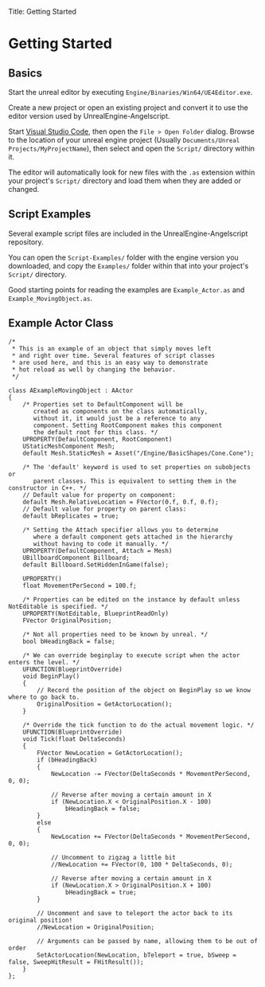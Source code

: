 Title: Getting Started

# Getting Started

## Basics
Start the unreal editor by executing `Engine/Binaries/Win64/UE4Editor.exe`.

Create a new project or open an existing project and convert it to use the editor version used
by UnrealEngine-Angelscript.

Start [Visual Studio Code](https://code.visualstudio.com/), then open the `File > Open Folder` dialog.
Browse to the location of your unreal engine project (Usually `Documents/Unreal Projects/MyProjectName`),
then select and open the `Script/` directory within it.

The editor will automatically look for new files with the `.as` extension within 
your project's `Script/` directory and load them when they are added or changed.

## Script Examples
Several example script files are included in the UnrealEngine-Angelscript repository.

You can open the `Script-Examples/` folder with the engine version you downloaded,
and copy the `Examples/` folder within that into your project's `Script/` directory.

Good starting points for reading the examples are `Example_Actor.as`
and `Example_MovingObject.as`.

## Example Actor Class
```
/*
 * This is an example of an object that simply moves left
 * and right over time. Several features of script classes
 * are used here, and this is an easy way to demonstrate
 * hot reload as well by changing the behavior.
 */

class AExampleMovingObject : AActor
{
	/* Properties set to DefaultComponent will be
	   created as components on the class automatically,
	   without it, it would just be a reference to any
	   component. Setting RootComponent makes this component
	   the default root for this class. */
	UPROPERTY(DefaultComponent, RootComponent)
	UStaticMeshComponent Mesh;
	default Mesh.StaticMesh = Asset("/Engine/BasicShapes/Cone.Cone");

	/* The 'default' keyword is used to set properties on subobjects or
	   parent classes. This is equivalent to setting them in the constructor in C++. */
	// Default value for property on component:
	default Mesh.RelativeLocation = FVector(0.f, 0.f, 0.f);
	// Default value for property on parent class:
	default bReplicates = true;

	/* Setting the Attach specifier allows you to determine
	   where a default component gets attached in the hierarchy
	   without having to code it manually. */
	UPROPERTY(DefaultComponent, Attach = Mesh)
	UBillboardComponent Billboard;
	default Billboard.SetHiddenInGame(false);

	UPROPERTY()
	float MovementPerSecond = 100.f;

	/* Properties can be edited on the instance by default unless NotEditable is specified. */
	UPROPERTY(NotEditable, BlueprintReadOnly)
	FVector OriginalPosition;

	/* Not all properties need to be known by unreal. */
	bool bHeadingBack = false;

	/* We can override beginplay to execute script when the actor enters the level. */
	UFUNCTION(BlueprintOverride)
	void BeginPlay()
	{
		// Record the position of the object on BeginPlay so we know where to go back to.
		OriginalPosition = GetActorLocation();
	}

	/* Override the tick function to do the actual movement logic. */
	UFUNCTION(BlueprintOverride)
	void Tick(float DeltaSeconds)
	{
		FVector NewLocation = GetActorLocation();
		if (bHeadingBack)
		{
			NewLocation -= FVector(DeltaSeconds * MovementPerSecond, 0, 0);

			// Reverse after moving a certain amount in X
			if (NewLocation.X < OriginalPosition.X - 100)
				bHeadingBack = false;
		}
		else
		{
			NewLocation += FVector(DeltaSeconds * MovementPerSecond, 0, 0);

			// Uncomment to zigzag a little bit
			//NewLocation += FVector(0, 100 * DeltaSeconds, 0);

			// Reverse after moving a certain amount in X
			if (NewLocation.X > OriginalPosition.X + 100)
				bHeadingBack = true;
		}

		// Uncomment and save to teleport the actor back to its original position!
		//NewLocation = OriginalPosition;

		// Arguments can be passed by name, allowing them to be out of order
		SetActorLocation(NewLocation, bTeleport = true, bSweep = false, SweepHitResult = FHitResult());
	}
};
```
